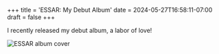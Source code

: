 +++
title = 'ESSAR: My Debut Album'
date = 2024-05-27T16:58:11-07:00
draft = false
+++

<!-- Good morning! I'm SHILPA, a musician and electrical engineer. I stud"y"(->"ied") at UCLA and I have upcoming jobs in electric boats and space manufacturing. I released my debut album, ESSAR, in Dec 2023 - stay tuned for my first ever music video coming out this summer.

This is a space for me to keep my network updated on my projects. 

I'll post every [sometimes](https://waitbutwhy.com/), and I promise not to spam you - I just hope this is a cool way to keep everyone updated with my life.

What to expect: I *create* in areas spanning music production, the internet of things, microcontrollers, web development, woodworking, DIY musical instruments, arranging/composing musical pieces, and general full-stack code development + hardware.  -->

I recently released my debut album, a labor of love!

![ESSAR album cover](images/ESSAR_COVER.jpg)
